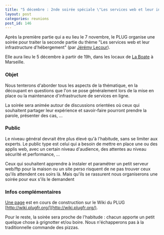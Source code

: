 ```yaml
---
title: "5 décembre : 2nde soirée spéciale \"Les services web et leur infrastructure d'hébergement\""
layout: post
categories: reunions
post_id: 146
---
```

Après la première partie qui a eu lieu le 7 novembre, le PLUG organise une soirée pour traiter la seconde partie du thème "Les services web et leur infrastructure d'hébergement" (par [Jérémy Lecour](http://jeremy.wordpress.com)).

Elle aura lieu le 5 décembre à partir de 19h, dans les locaux de [La Boate](http://laboate.com/) à Marseille.

### Objet ###
Nous tenterons d'aborder tous les aspects de la thématique, en la découpant en questions que l'on se pose généralement lors de la mise en place ou la maintenance d'infrastructure de services en ligne.

La soirée sera animée autour de discussions orientées où ceux qui souhaitent partager leur expérience et savoir-faire pourront prendre la parole, présenter des cas, …

### Public ###
Le niveau général devrait être plus élevé qu'à l'habitude, sans se limiter aux experts. Le public type est celui qui a besoin de mettre en place une ou des applis web, avec un certain niveau d'audience, des attentes au niveau sécurité et performance, …

Ceux qui souhaitent apprendre à instaler et paramétrer un petit serveur web/ftp pour la maison ou un site perso risquent de ne pas trouver ceux qu'ils attendent ces soirs là. Mais qu'ils se rassurent nous organiserons une soirée pour eux s'ils le demandent 

### Infos complémentaires ###
[Une page](http://snipr.com/3qemp) est en cours de construction sur le Wiki du PLUG [http://wiki.plugfr.org/](http://wiki.plugfr.org/).

Pour le reste, la soirée sera proche de l'habitude : chacun apporte un petit quelque chose à grignotter et/ou boire. Nous n'échapperons pas à la traditionnelle commande des pizzas.
